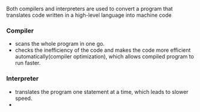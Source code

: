 Both compilers and interpreters are used to convert a program that translates code written in a high-level language into machine code



### Compiler
* scans the whole program in one go.
* checks the inefficiency of the code and makes the code more efficient automatically(compiler optimization), which allows compiled program to run faster.

### Interpreter
* translates the program one statement at a time, which leads to slower speed.
* 
